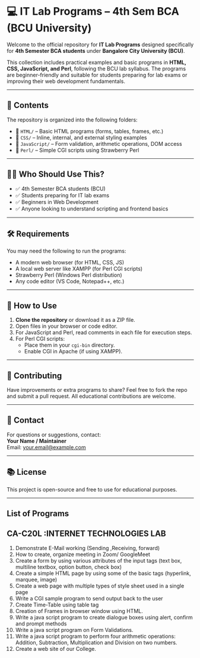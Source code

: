 # 💻 IT Lab Programs – 4th Sem BCA (BCU University)

Welcome to the official repository for **IT Lab Programs** designed specifically for **4th Semester BCA students** under **Bangalore City University (BCU)**.

This collection includes practical examples and basic programs in **HTML, CSS, JavaScript, and Perl**, following the BCU lab syllabus. The programs are beginner-friendly and suitable for students preparing for lab exams or improving their web development fundamentals.

---

## 📁 Contents

The repository is organized into the following folders:

- 🔸 `HTML/` – Basic HTML programs (forms, tables, frames, etc.)
- 🔸 `CSS/` – Inline, internal, and external styling examples
- 🔸 `JavaScript/` – Form validation, arithmetic operations, DOM access
- 🔸 `Perl/` – Simple CGI scripts using Strawberry Perl

---

## 🧑‍🎓 Who Should Use This?

- ✅ 4th Semester BCA students (BCU)
- ✅ Students preparing for IT lab exams
- ✅ Beginners in Web Development
- ✅ Anyone looking to understand scripting and frontend basics

---

## 🛠 Requirements

You may need the following to run the programs:

- A modern web browser (for HTML, CSS, JS)
- A local web server like XAMPP (for Perl CGI scripts)
- Strawberry Perl (Windows Perl distribution)
- Any code editor (VS Code, Notepad++, etc.)

---

## 🚀 How to Use

1. **Clone the repository** or download it as a ZIP file.
2. Open files in your browser or code editor.
3. For JavaScript and Perl, read comments in each file for execution steps.
4. For Perl CGI scripts:
   - Place them in your `cgi-bin` directory.
   - Enable CGI in Apache (if using XAMPP).

---


## 📝 Contributing

Have improvements or extra programs to share? Feel free to fork the repo and submit a pull request. All educational contributions are welcome.

---

## 📧 Contact

For questions or suggestions, contact:  
**Your Name / Maintainer**  
Email: your.email@example.com

---

## 📚 License

This project is open-source and free to use for educational purposes.

---

## List of Programs
## CA-C20L :INTERNET TECHNOLOGIES LAB
1. Demonstrate E-Mail working (Sending ,Receiving, forward)
2. How to create, organize meeting in Zoom/ GoogleMeet
3. Create a form by using various attributes of the input tags (text box, multiline textbox,
option button, check box)
4. Create a simple HTML page by using some of the basic tags (hyperlink, marquee,
image)
5. Create a web page with multiple types of style sheet used in a single page
6. Write a CGI sample program to send output back to the user
7. Create Time-Table using table tag
8. Creation of Frames in browser window using HTML.
9. Write a java script program to create dialogue boxes using alert, confirm and prompt
methods
10. Write a java script program on Form Validations.
11. Write a java script program to perform four arithmetic operations: Addition, Subtraction,
Multiplication and Division on two numbers.
12. Create a web site of our College.

